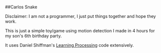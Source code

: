 ##Carlos Snake

Disclaimer: I am not a programmer, I just put things together and hope they work.

This is just a simple toy/game using motion detection I made in 4 hours for my son's 6th birthday party.

It uses Daniel Shiffman's [Learning Processing](https://github.com/shiffman/LearningProcessing) code extensively.

